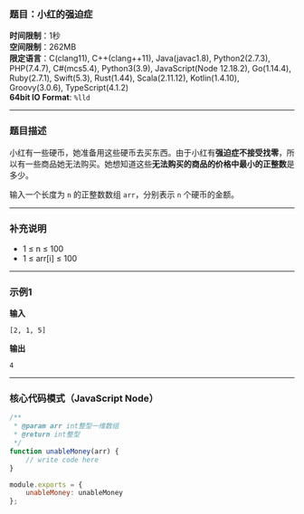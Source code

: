 ### 题目：小红的强迫症

**时间限制**：1秒  
**空间限制**：262MB  
**限定语言**：C(clang11), C++(clang++11), Java(javac1.8), Python2(2.7.3), PHP(7.4.7), C#(mcs5.4), Python3(3.9), JavaScript(Node 12.18.2), Go(1.14.4), Ruby(2.7.1), Swift(5.3), Rust(1.44), Scala(2.11.12), Kotlin(1.4.10), Groovy(3.0.6), TypeScript(4.1.2)  
**64bit IO Format**: `%lld`

---

### 题目描述

小红有一些硬币，她准备用这些硬币去买东西。由于小红有**强迫症不接受找零**，所以有一些商品她无法购买。她想知道这些**无法购买的商品的价格中最小的正整数**是多少。

输入一个长度为 `n` 的正整数数组 `arr`，分别表示 `n` 个硬币的金额。

---

### 补充说明

- 1 ≤ n ≤ 100  
- 1 ≤ arr[i] ≤ 100

---

### 示例1

**输入**  
```
[2, 1, 5]
```

**输出**  
```
4
```

---

### 核心代码模式（JavaScript Node）

```javascript
/**
 * @param arr int整型一维数组
 * @return int整型
 */
function unableMoney(arr) {
    // write code here
}

module.exports = {
    unableMoney: unableMoney
};
```